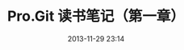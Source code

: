 ---
layout: post
title: "Pro.Git 读书笔记（第一章）"
date: 2013-11-29 23:14
comments: true
categories: 
- tools
- git
---